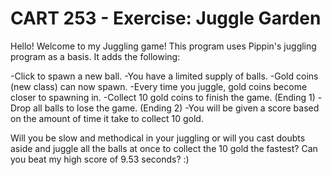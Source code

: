 # CART 253 - Exercise: Juggle Garden

Hello! Welcome to my Juggling game!
This program uses Pippin's juggling program as a basis. It adds the following:

-Click to spawn a new ball.
-You have a limited supply of balls.
-Gold coins (new class) can now spawn.
-Every time you juggle, gold coins become closer to spawning in.
-Collect 10 gold coins to finish the game. (Ending 1)
-Drop all balls to lose the game. (Ending 2)
-You will be given a score based on the amount of time it take to collect 10 gold.

Will you be slow and methodical in your juggling or will you cast doubts aside and juggle all the balls at once to collect the 10 gold the fastest? Can you beat my high score of 9.53 seconds? :)
